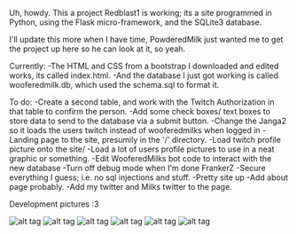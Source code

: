 Uh, howdy. This a project Redblast1 is working; its a site programmed in Python, using the Flask micro-framework, and the SQLite3 database.

I'll update this more when I have time, PowderedMilk just wanted me to get the project up here so he can look at it, so yeah. 

Currently: 
-The HTML and CSS from a bootstrap I downloaded and edited works, its called index.html.
-And the database I just got working is called wooferedmilk.db, which used the schema.sql to format it.

To do: 
-Create a second table, and work with the Twitch Authorization in that table to confirm the person.
-Add some check boxes/ text boxes to store data to send to the database via a submit button. 
-Change the Janga2 so it loads the users twitch instead of wooferedmilks when logged in
-Landing page to the site, presumily in the '/' directory.
-Load twitch profile picture onto the site/
-Load a lot of users profile pictures to use in a neat graphic or something.
-Edit WooferedMilks bot code to interact with the new database
-Turn off debug mode when I'm done FrankerZ
-Secure everything I guess; i.e. no sql injections and stuff.
-Pretty site up
-Add about page probably.
-Add my twitter and Milks twitter to the page.

Development pictures :3

![alt tag](http://i.imgur.com/InDTmKG.png)
![alt tag](http://i.imgur.com/QlOkMhn.png)
![alt tag](http://i.imgur.com/iXmoR57.png)
![alt tag](http://i.imgur.com/Kttvy09.png)
![alt tag](http://i.imgur.com/K88MClV.png)
![alt tag](http://i.imgur.com/0nHhr3W.png)
